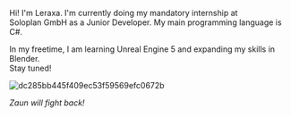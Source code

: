 Hi! I'm Leraxa. I'm currently doing my mandatory internship at  
Soloplan GmbH as a Junior Developer. My main programming language is C#.  
  
In my freetime, I am learning Unreal Engine 5 and expanding my skills in Blender.   
Stay tuned!


![dc285bb445f409ec53f59569efc0672b](https://github.com/Leraxa/Leraxa/assets/134810929/f4b65440-22da-4927-8cf9-0ba6d7d15abc)

*Zaun will fight back!*
